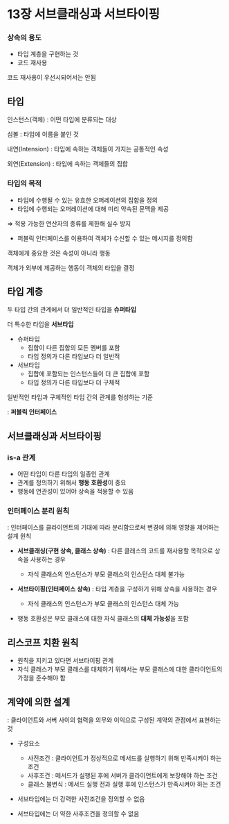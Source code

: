 # 13장 서브클래싱과 서브타이핑

### 상속의 용도

- 타입 계층을 구현하는 것
- 코드 재사용

코드 재사용이 우선시되어서는 안됨

## 타입

인스턴스(객체) : 어떤 타입에 분류되는 대상

심볼 : 타입에 이름을 붙인 것

내연(Intension) : 타입에 속하는 객체들이 가지는 공통적인 속성

외연(Extension) : 타입에 속하는 객체들의 집합

### 타입의 목적

- 타입에 수행될 수 있는 유효한 오퍼레이션의 집합을 정의
- 타입에 수행되는 오퍼레이션에 대해 미리 약속된 문맥을 제공

⇒ 적용 가능한 연산자의 종류를 제한해 실수 방지

- 퍼블릭 인터페이스를 이용하여 객체가 수신할 수 있는 메시지를 정의함

객체에게 중요한 것은 속성이 아니라 행동

객체가 외부에 제공하는 행동이 객체의 타입을 결정

## 타입 계층

두 타입 간의 관계에서 더 일반적인 타입을 **슈퍼타입**

더 특수한 타입을 **서브타입**

- 슈퍼타입
    - 집합이 다른 집합의 모든 멤버를 포함
    - 타입 정의가 다른 타입보다 더 일반적
- 서브타입
    - 집합에 포함되는 인스턴스들이 더 큰 집합에 포함
    - 타입 정의가 다른 타입보다 더 구체적

일반적인 타입과 구체적인 타입 간의 관계를 형성하는 기준

: **퍼블릭 인터페이스**

## 서브클래싱과 서브타이핑

### is-a 관계

- 어떤 타입이 다른 타입의 일종인 관계
- 관계를 정의하기 위해서 **행동 호환성**이 중요
- 행동에 연관성이 있어야 상속을 적용할 수 있음

### 인터페이스 분리 원칙


: 인터페이스를 클라이언트의 기대에 따라 분리함으로써 변경에 의해 영향을 제어하는 설계 원칙

- **서브클래싱(구현 상속, 클래스 상속)** : 다른 클래스의 코드를 재사용할 목적으로 상속을 사용하는 경우
    - 자식 클래스의 인스턴스가 부모 클래스의 인스턴스 대체 불가능
- **서브타이핑(인터페이스 상속)** : 타입 계층을 구성하기 위해 상속을 사용하는 경우
    - 자식 클래스의 인스턴스가 부모 클래스의 인스턴스 대체 가능

- 행동 호환성은 부모 클래스에 대한 자식 클래스의 **대체 가능성**을 포함

## 리스코프 치환 원칙

- 원칙을 지키고 있다면 서브타이핑 관계
- 자식 클래스가 부모 클래스를 대체하기 위해서는 부모 클래스에 대한 클라이언트의 가정을 준수해야 함

## 계약에 의한 설계


: 클라이언트와 서버 사이의 협력을 의무와 이익으로 구성된 계약의 관점에서 표현하는 것

- 구성요소
    - 사전조건 : 클라이언트가 정상적으로 메서드를 실행하기 위해 만족시켜야 하는 조건
    - 사후조건 : 메서드가 실행된 후에 서버가 클라이언트에게 보장해야 하는 조건
    - 클래스 불변식 : 메서드 실행 전과 실행 후에 인스턴스가 만족시켜야 하는 조건

- 서브타입에는 더 강력한 사전조건을 정의할 수 없음
- 서브타입에는 더 약한 사후조건을 정의할 수 없음
